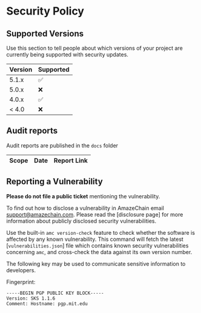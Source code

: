 # Security Policy

## Supported Versions

Use this section to tell people about which versions of your project are
currently being supported with security updates.

| Version | Supported          |
|---------|--------------------|
| 5.1.x   | :white_check_mark: |
| 5.0.x   | :x:                |
| 4.0.x   | :white_check_mark: |
| < 4.0   | :x:                |

## Audit reports

Audit reports are published in the `docs` folder

| Scope | Date | Report Link |
|-------|------|-------------|

## Reporting a Vulnerability

**Please do not file a public ticket** mentioning the vulnerability.

To find out how to disclose a vulnerability in AmazeChain email support@amazechain.com. Please read the [disclosure page] for more information about publicly disclosed security vulnerabilities.

Use the built-in `amc version-check` feature to check whether the software is affected by any known vulnerability. This command will fetch the latest [`vulnerabilities.json`] file which contains known security vulnerabilities concerning `amc`, and cross-check the data against its own version number.

The following key may be used to communicate sensitive information to developers.

Fingerprint:

```
-----BEGIN PGP PUBLIC KEY BLOCK-----
Version: SKS 1.1.6
Comment: Hostname: pgp.mit.edu
